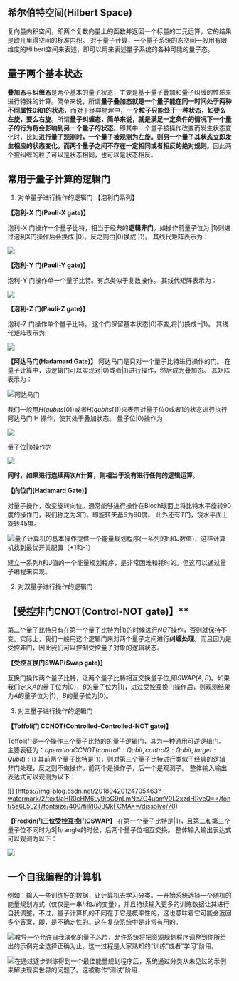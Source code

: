 ## 希尔伯特空间(Hilbert Space) 
复向量内积空间，即两个复数向量上的函数并返回一个标量的二元运算，它的结果是欧几里得空间的标准内积。
对于量子计算，一个量子系统的态空间一般用有限维度的Hilbert空间来表述，即可以用来表述量子系统的各种可能的量子态。

## 量子两个基本状态
**叠加态**与**纠缠态**是两个基本的量子状态，主要是基于量子叠加和量子纠缠的性质来进行特殊的计算。简单来说，所谓**量子叠加态就是一个量子能在同一时间处于两种不同属性0和1的状态**，而对于经典物理中，**一个粒子只能处于一种状态，如要么左旋，要么右旋**。所谓**量子纠缠态，简单来说，就是满足一定条件的情况下一个量子的行为将会影响到另一个量子的状态**。即其中一个量子被操作改变而发生状态变化时，比如**进行量子观测时，一个量子被观测为左旋。则另一个量子其状态立即发生相应的状态变化。而两个量子之间不存在一定相同或者相反的绝对规则**。因此两个被纠缠的粒子可以是状态相同，也可以是状态相反。

## 常用于量子计算的逻辑门

1. 对单量子进行操作的逻辑门
【泡利门系列】 

**【泡利-X 门(Pauli-X gate)】** 

泡利-X 门操作一个量子比特，相当于经典的**逻辑非门**。如操作前量子位为 $|1\rangle$则进过泡利X门操作后会换成 $|0\rangle$。反之则由$|0\rangle$换成 $|1\rangle$。 
其线代矩阵表示为： 

![](https://img-blog.csdn.net/20180420125300977?watermark/2/text/aHR0cHM6Ly9ibG9nLmNzZG4ubmV0L2xzdHRveQ==/font/5a6L5L2T/fontsize/400/fill/I0JBQkFCMA==/dissolve/70)

**【泡利-Y 门(Pauli-Y gate)】**

泡利-Y 门操作单一个量子比特。有点类似于复数操作。
其线代矩阵表示为：

![](https://img-blog.csdn.net/20180420125622300?watermark/2/text/aHR0cHM6Ly9ibG9nLmNzZG4ubmV0L2xzdHRveQ==/font/5a6L5L2T/fontsize/400/fill/I0JBQkFCMA==/dissolve/70)

**【泡利-Z 门(Pauli-Z gate)】**

泡利-Z 门操作单个量子比特。 这个门保留基本状态$|0\rangle$不变,将$|1\rangle$换成$-|1\rangle$。 
其线代矩阵表示为:

![](https://img-blog.csdn.net/20180420125901721?watermark/2/text/aHR0cHM6Ly9ibG9nLmNzZG4ubmV0L2xzdHRveQ==/font/5a6L5L2T/fontsize/400/fill/I0JBQkFCMA==/dissolve/70)

**【阿达马门(Hadamard Gate)】** 
阿达马门是只对一个量子比特进行操作的门。 在量子计算中，该逻辑门可以实现对$|0\rangle$或者$|1\rangle$进行操作，然后成为叠加态。
其矩阵表示为：

![阿达马门](https://img-blog.csdn.net/20180419223507931?watermark/2/text/aHR0cHM6Ly9ibG9nLmNzZG4ubmV0L2xzdHRveQ==/font/5a6L5L2T/fontsize/400/fill/I0JBQkFCMA==/dissolve/70)

我们一般用$H(qubits[0])$或者$H(qubits[1])$来表示对量子位0或者1的状态进行执行阿达马门 H 操作，使其处于叠加状态。 
量子位$|0\rangle$操作为

![](https://img-blog.csdn.net/20180419224119138?watermark/2/text/aHR0cHM6Ly9ibG9nLmNzZG4ubmV0L2xzdHRveQ==/font/5a6L5L2T/fontsize/400/fill/I0JBQkFCMA==/dissolve/70)

量子位$|1\rangle$操作为

![](https://img-blog.csdn.net/20180419224152224?watermark/2/text/aHR0cHM6Ly9ibG9nLmNzZG4ubmV0L2xzdHRveQ==/font/5a6L5L2T/fontsize/400/fill/I0JBQkFCMA==/dissolve/70)

**同时，如果进行连续两次$H$计算，则相当于没有进行任何的逻辑运算**。

**【向位门(Hadamard Gate)】**

对量子操作，改变旋转向位。通常能够进行操作在Bloch球面上将比特水平旋转$90$度的操作门，我们称之为$S$门。即旋转矢基$\theta$为90度。 
此外还有$T$门，饶水平面上旋转$45$度。

![量子计算机的基本操作提供一个能量规划程序(一系列的$h$和$J$数值)，这样计算机找到最优开关配置（+1和-1） ](https://img-blog.csdn.net/20170622085130472)

建立一系列$h$和$J$值的一个能量规划程序，是非常困难和耗时的。但这可以通过量子编程来实现。

2. 对双量子进行操作的逻辑门

## 【受控非门CNOT(Control-NOT gate)】**

第二个量子比特只有在第一个量子比特为$|1\rangle$的时候进行$NOT$操作，否则就保持不变。实际上，我们一般用这个逻辑门来对两个量子之间进行**纠缠处理**。而且因为是受控非门，因此我们可以控制受控量子对象的逻辑状态。

**【受控互换门SWAP(Swap gate)】** 

互换门操作两个量子比特，让两个量子比特相互交换量子位,即$SWAP(A,B)$。如果我们定义$A$的量子位为$|0\rangle$，$B$的量子位为$|1\rangle$，进过受控互换门操作后，则观测结果为$A$的量子位为$|1\rangle$，$B$的量子位为$|0\rangle$。

3. 对三量子进行操作的逻辑门

**【Toffoli门 CCNOT(Controlled-Controlled-NOT gate)】** 

Toffoli门是一个操作三个量子比特的的量子逻辑门，其为一种通用可逆逻辑门。 
主要表征为：$operation CCNOT (control1 : Qubit, control2 : Qubit, target : Qubit):()$ 
其前两个量子比特是$|1\rangle$，则对第三个量子比特进行类似于经典的逻辑非门处理，反之则不做操作。前两个是操作子，后一个是观测子。 
整体输入输出表达式可以观测为以下： 

![] (https://img-blog.csdn.net/20180420124705463?watermark/2/text/aHR0cHM6Ly9ibG9nLmNzZG4ubmV0L2xzdHRveQ==/font/5a6L5L2T/fontsize/400/fill/I0JBQkFCMA==/dissolve/70)

**【Fredkin门三位受控互换门CSWAP】**
在第一个量子比特是$|1\rangle$，且第二和第三个量子位不同时为$|1\rangle的时候，后两个量子位相互交换。
整体输入输出表达式可以观测为以下： 

![](https://img-blog.csdn.net/20180420131459196?watermark/2/text/aHR0cHM6Ly9ibG9nLmNzZG4ubmV0L2xzdHRveQ==/font/5a6L5L2T/fontsize/400/fill/I0JBQkFCMA==/dissolve/70)





## 一个自我编程的计算机
例如：输入一些训练好的数据，让计算机去学习分类。一开始系统选择一个随机的能量规划方式（仅仅是一串$h$和$J$的变量），并且持续输入更多的训练数据让其进行自我调整。不过，量子计算机的不同在于它是概率性的，这也意味着它可能会返回多个答案，即，是不确定性的。这在复杂系统中是非常有用的。

![教导一个允许自我演化的量子芯片，允许系统将把资源规划程序调整到你所给出的示例完全选择正确为止。这一过程是大家熟知的“训练”或者“学习”阶段。](https://img-blog.csdn.net/20170622085230160)

![在通过逐步训练得到一个最佳能量规划程序后，系统通过分类从未见过的示例来解决现实世界的问题了。这被称作“测试”阶段 ](https://img-blog.csdn.net/20170622085315920)
